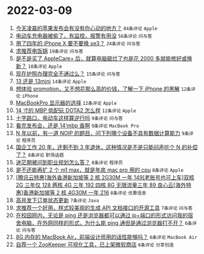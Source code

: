 # 2022-03-09

1. [今天凌晨的苹果发布会有没有你心动的地方？](https://www.v2ex.com/t/839002) `84条评论` `Apple`
1. [电动车充电器被偷了，有监控，报警有用没](https://www.v2ex.com/t/839012) `56条评论` `问与答`
1. [用了四年的 iPhone X 要不要换 se3？](https://www.v2ex.com/t/839004) `24条评论` `问与答`
1. [求推荐电饭锅](https://www.v2ex.com/t/839023) `19条评论` `问与答`
1. [是不是买了 AppleCare+ 后，就算电脑砸烂了也是花 2000 多就能修好或换新？](https://www.v2ex.com/t/839034) `18条评论` `Apple`
1. [现在护照办理完全不通过么？](https://www.v2ex.com/t/839038) `15条评论` `问与答`
1. [13 还是 13mini](https://www.v2ex.com/t/839026) `14条评论` `Apple`
1. [想体验 promotion，又不想花那么高的价钱，了解一下 iPhone 的黑解](https://www.v2ex.com/t/839039) `12条评论` `iPhone`
1. [MacBookPro 显示器的选择](https://www.v2ex.com/t/839028) `12条评论` `Apple`
1. [14 寸的 MBP 低配玩 DOTA2 怎么样](https://www.v2ex.com/t/839014) `12条评论` `Apple`
1. [十字路口，电动车这样算逆行吗](https://www.v2ex.com/t/839021) `9条评论` `问与答`
1. [看完发布会，还是 14’mbp 香啊](https://www.v2ex.com/t/839017) `9条评论` `MacBook Pro`
1. [N 年以前，有一道 NOIP 的题目，问下列哪个设备不具有数据计算能力](https://www.v2ex.com/t/839003) `9条评论` `程序员`
1. [国企工作 20 年，还剩不到 3 年退休，这种情况是不是只能闷声吃个 N 的补偿了？](https://www.v2ex.com/t/839042) `8条评论` `职场话题`
1. [迷茫期被问到职业规划怎么答？](https://www.v2ex.com/t/839032) `8条评论` `程序员`
1. [是不还能再扩 2 个 m1 max，就是年底 mac pro 用的 cpu](https://www.v2ex.com/t/839024) `8条评论` `Apple`
1. [[腾讯云特惠]海外香港新加坡等 2 核 2G30M 一年 149[老账号也可上车]双核 2G 三年仅 128 两核 4G 三年 192 四核 8G 无限流量三年 89 良心云[海外特惠]香港新加坡等 2 核 4G30M 一年 216](https://www.v2ex.com/t/839011) `8条评论` `优惠信息`
1. [高并发下订单状态更新](https://www.v2ex.com/t/839046) `7条评论` `Java`
1. [求推荐一个好用，样式较美观的生成 API 文档接口的开源工具](https://www.v2ex.com/t/839035) `7条评论` `问与答`
1. [在校园网内，无论是 ping 还是浏览器都可以通过 ip+端口的形式访问我的宿舍电脑，在外网同样的形式，为什么能 ping 通但是通过浏览器打不开？](https://www.v2ex.com/t/839025) `6条评论` `问与答`
1. [8G 内存的 MacBook Air，前端设计师用的话性能够吗？](https://www.v2ex.com/t/839019) `6条评论` `MacBook Air`
1. [自荐一个 ZooKeeper 可视化工具，已上架微软商店](https://www.v2ex.com/t/839010) `6条评论` `分享创造`

